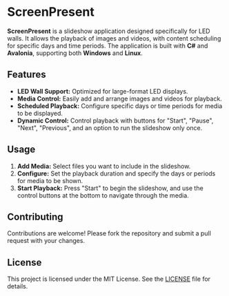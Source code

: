 # ScreenPresent

**ScreenPresent** is a slideshow application designed specifically for LED walls. It allows the playback of images and videos, with content scheduling for specific days and time periods. The application is built with **C#** and **Avalonia**, supporting both **Windows** and **Linux**.

## Features

- **LED Wall Support:** Optimized for large-format LED displays.
- **Media Control:** Easily add and arrange images and videos for playback.
- **Scheduled Playback:** Configure specific days or time periods for media to be displayed.
- **Dynamic Control:** Control playback with buttons for "Start", "Pause", "Next", "Previous", and an option to run the slideshow only once.

## Usage

1. **Add Media:** Select files you want to include in the slideshow.
2. **Configure:** Set the playback duration and specify the days or periods for media to be shown.
3. **Start Playback:** Press "Start" to begin the slideshow, and use the control buttons at the bottom to navigate through the media.

## Contributing

Contributions are welcome! Please fork the repository and submit a pull request with your changes.

## License

This project is licensed under the MIT License. See the [LICENSE](LICENSE) file for details.
